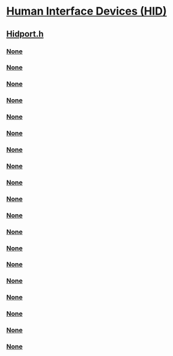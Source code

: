 # [Human Interface Devices (HID)](../_hid/index.md)
## [Hidport.h](index.md)
### [None](../hidport/nf-hidport-hidregisterminidriver.md)
### [None](../hidport/ni-hidport-ioctl_hid_activate_device.md)
### [None](../hidport/ni-hidport-ioctl_hid_deactivate_device.md)
### [None](../hidport/ni-hidport-ioctl_hid_get_device_attributes.md)
### [None](../hidport/ni-hidport-ioctl_hid_get_device_descriptor.md)
### [None](../hidport/ni-hidport-ioctl_hid_get_report_descriptor.md)
### [None](../hidport/ni-hidport-ioctl_hid_get_string.md)
### [None](../hidport/ni-hidport-ioctl_hid_read_report.md)
### [None](../hidport/ni-hidport-ioctl_hid_send_idle_notification_request.md)
### [None](../hidport/ni-hidport-ioctl_hid_write_report.md)
### [None](../hidport/ni-hidport-ioctl_umdf_get_physical_descriptor.md)
### [None](../hidport/ni-hidport-ioctl_umdf_hid_get_feature.md)
### [None](../hidport/ni-hidport-ioctl_umdf_hid_get_input_report.md)
### [None](../hidport/ni-hidport-ioctl_umdf_hid_set_feature.md)
### [None](../hidport/ni-hidport-ioctl_umdf_hid_set_output_report.md)
### [None](../hidport/ns-hidport-_hid_descriptor.md)
### [None](../hidport/ns-hidport-_hid_device_attributes.md)
### [None](../hidport/ns-hidport-_hid_device_extension.md)
### [None](../hidport/ns-hidport-_hid_minidriver_registration.md)
